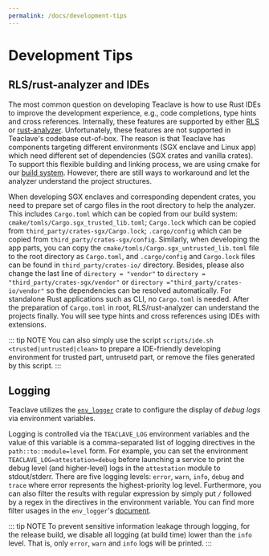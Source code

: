 ```yaml
---
permalink: /docs/development-tips
---
```


# Development Tips

## RLS/rust-analyzer and IDEs

The most common question on developing Teaclave is how to use Rust IDEs to
improve the development experience, e.g., code completions, type hints and cross
references. Internally, these features are supported by either
[RLS](https://github.com/rust-lang/rls) or
[rust-analyzer](https://github.com/rust-analyzer/rust-analyzer). Unfortunately,
these features are not supported in Teaclave's codebase out-of-box.
The reason is that Teaclave has components targeting different environments (SGX
enclave and Linux app) which need different set of dependencies (SGX crates and
vanilla crates). To support this flexible building and linking process, we are
using cmake for our [build system](build-system.md). However, there are still
ways to workaround and let the analyzer understand the project structures.

When developing SGX enclaves and corresponding dependent crates, you need to
prepare set of cargo files in the root directory to help the analyzer. This
includes `Cargo.toml` which can be copied from our build system:
`cmake/tomls/Cargo.sgx_trusted_lib.toml`; `Cargo.lock` which can be copied from
`third_party/crates-sgx/Cargo.lock`; `.cargo/config` which can be copied from
`third_party/crates-sgx/config`. Similarly, when developing the app parts, you
can copy the `cmake/tomls/Cargo.sgx_untrusted_lib.toml` file to the root
directory as `Cargo.toml`, and `.cargo/config` and `Cargo.lock` files can be
found in `third_party/crates-io/` directory. Besides, please also change the
last line of `directory = "vendor"` to `directory =
"third_party/crates-sgx/vendor"` or `directory ="third_party/crates-io/vendor"`
so the dependencies can be resolved automatically. For standalone Rust
applications such as CLI, no `Cargo.toml` is needed. After the preparation of
`Cargo.toml` in root, RLS/rust-analyzer can understand the projects finally. You
will see type hints and cross references using IDEs with extensions.

::: tip NOTE 
You can also simply use the script `scripts/ide.sh <trusted|untrusted|clean>`
to prepare a IDE-friendly developing environment for trusted
part, untrusetd part, or remove the files generated by this script. 
:::

## Logging

Teaclave utilizes the [`env_logger`](https://github.com/sebasmagri/env_logger/)
crate to configure the display of *debug logs* via environment variables.

Logging is controlled via the `TEACLAVE_LOG` environment variables and the value
of this variable is a comma-separated list of logging directives in the
`path::to::module=level` form. For example, you can set the environment
`TEACLAVE_LOG=attestation=debug` before launching a service to print the debug
level (and higher-level) logs in the `attestation` module to stdout/stderr.
There are five logging levels: `error`, `warn`, `info`, `debug` and `trace`
where error represents the highest-priority log level. Furthermore, you can also
filter the results with regular expression by simply put `/` followed by a regex
in the directives in the environment variable. You can find more filter usages
in the `env_logger`'s
[document](https://docs.rs/env_logger/0.7.1/env_logger/index.html#filtering-results).


::: tip NOTE
To prevent sensitive information leakage through logging, for the release build,
we disable all logging (at build time) lower than the `info` level. That is,
only `error`, `warn` and `info` logs will be printed.
:::
